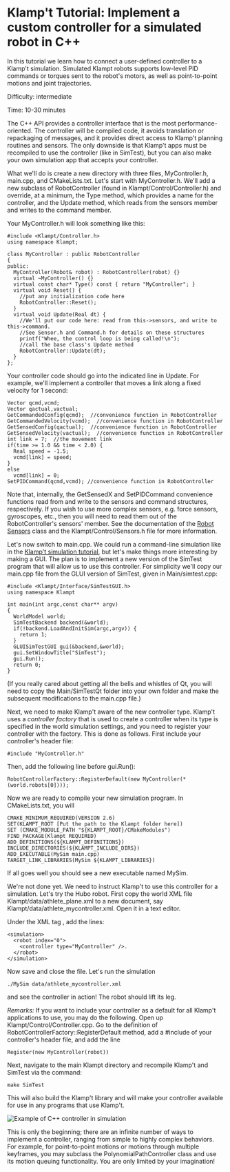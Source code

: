 # Klamp't Tutorial: Implement a custom controller for a simulated robot in C++

In this tutorial we learn how to connect a user-defined controller to a Klamp't simulation. Simulated Klampt robots supports low-level PID commands or torques sent to the robot's motors, as well as point-to-point motions and joint trajectories.

Difficulty: intermediate

Time: 10-30 minutes

The C++ API provides a controller interface that is the most performance-oriented. The controller will be compiled code, it avoids translation or repackaging of messages, and it provides direct access to Klamp't planning routines and sensors. The only downside is that Klamp't apps must be recompiled to use the controller (like in SimTest), but you can also make your own simulation app that accepts your controller.

What we'll do is create a new directory with three files, MyController.h, main.cpp, and CMakeLists.txt. Let's start with MyController.h. We'll add a new subclass of RobotController (found in Klampt/Control/Controller.h) and override, at a minimum, the Type method, which provides a name for the controller, and the Update method, which reads from the sensors member and writes to the command member.

Your MyController.h will look something like this:
```
#include <Klampt/Controller.h>
using namespace Klampt;

class MyController : public RobotController
{
public:
  MyController(Robot& robot) : RobotController(robot) {}
  virtual ~MyController() {}
  virtual const char* Type() const { return "MyController"; }
  virtual void Reset() { 
    //put any initialization code here
    RobotController::Reset(); 
  } 
  virtual void Update(Real dt) {
    //We'll put our code here: read from this->sensors, and write to this->command.
    //See Sensor.h and Command.h for details on these structures
    printf("Whee, the control loop is being called!\n");
    //call the base class's Update method
    RobotController::Update(dt);
  }
};
```
Your controller code should go into the indicated line in Update. For example, we'll implement a controller that moves a link along a fixed velocity for 1 second:
```
Vector qcmd,vcmd;
Vector qactual,vactual;
GetCommandedConfig(qcmd);  //convenience function in RobotController
GetCommandedVelocity(vcmd);  //convenience function in RobotController
GetSensedConfig(qactual);  //convenience function in RobotController
GetSensedVelocity(vactual);  //convenience function in RobotController
int link = 7;  //the movement link
if(time >= 1.0 && time < 2.0) {
  Real speed = -1.5;
  vcmd[link] = speed;
}
else
  vcmd[link] = 0;
SetPIDCommand(qcmd,vcmd); //convenience function in RobotController
```
Note that, internally, the GetSensedX and SetPIDCommand convenience functions read from and write to the sensors and command structures, respectively. If you wish to use more complex sensors, e.g. force sensors, gyroscopes, etc., then you will need to read them out of the RobotController's sensors' member. See the documentation of the [Robot Sensors](http://motion.cs.illinois.edu/software/klampt/latest/klampt_docs/classKlampt_1_1RobotSensors.html) class and the Klampt/Control/Sensors.h file for more information.

Let's now switch to main.cpp. We could run a command-line simulation like in the [Klamp't simulation tutorial](Run-a-simulation-Cpp.md), but let's make things more interesting by making a GUI. The plan is to implement a new version of the SimTest program that will allow us to use this controller. For simplicity we'll copy our main.cpp file from the GLUI version of SimTest, given in Main/simtest.cpp:
```
#include <Klampt/Interface/SimTestGUI.h>
using namespace Klampt

int main(int argc,const char** argv)
{
  WorldModel world;
  SimTestBackend backend(&world);
  if(!backend.LoadAndInitSim(argc,argv)) {
    return 1;
  }
  GLUISimTestGUI gui(&backend,&world);
  gui.SetWindowTitle("SimTest");
  gui.Run();
  return 0;
}
```
(If you really cared about getting all the bells and whistles of Qt, you will need to copy the Main/SimTestQt folder into your own folder and make the subsequent modifications to the main.cpp file.)

Next, we need to make Klamp't aware of the new controller type. Klamp't uses a  _controller factory_  that is used to create a controller when its type is specified in the world simulation settings, and you need to register your controller with the factory. This is done as follows. First include your controller's header file:
```
#include "MyController.h"
```
Then, add the following line before gui.Run():
```
RobotControllerFactory::RegisterDefault(new MyController(*(world.robots[0])));
```
Now we are ready to compile your new simulation program. In CMakeLists.txt, you will
```
CMAKE_MINIMUM_REQUIRED(VERSION 2.6)
SET(KLAMPT_ROOT [Put the path to the Klampt folder here])
SET (CMAKE_MODULE_PATH "${KLAMPT_ROOT}/CMakeModules")
FIND_PACKAGE(Klampt REQUIRED) 
ADD_DEFINITIONS(${KLAMPT_DEFINITIONS})
INCLUDE_DIRECTORIES(${KLAMPT_INCLUDE_DIRS})
ADD_EXECUTABLE(MySim main.cpp)
TARGET_LINK_LIBRARIES(MySim ${KLAMPT_LIBRARIES})
```
If all goes well you should see a new executable named MySim.

We're not done yet. We need to instruct Klamp't to use this controller for a simulation. Let's try the Hubo robot. First copy the world XML file Klampt/data/athlete_plane.xml to a new document, say Klampt/data/athlete_mycontroller.xml. Open it in a text editor.

Under the XML <world> tag , add the lines:
```
<simulation>
  <robot index="0"> 
    <controller type="MyController" />.
  </robot>  
</simulation>
```
Now save and close the file. Let's run the simulation
```
./MySim data/athlete_mycontroller.xml
```
and see the controller in action! The robot should lift its leg.

_Remarks:_  If you want to include your controller as a default for all Klamp't applications to use, you may do the following. Open up Klampt/Control/Controller.cpp. Go to the definition of RobotControllerFactory::RegisterDefault method, add a #include of your controller's header file, and add the line
```
Register(new MyController(robot))
```
Next, navigate to the main Klampt directory and recompile Klamp't and SimTest via the command:
```
make SimTest
```
This will also build the Klamp't library and will make your controller available for use in any programs that use Klamp't.

![Example of C++ controller in simulation](custom_controller.jpg)

This is only the beginning; there are an infinite number of ways to implement a controller, ranging from simple to highly complex behaviors. For example, for point-to-point motions or motions through multiple keyframes, you may subclass the PolynomialPathController class and use its motion queuing functionality. You are only limited by your imagination!
